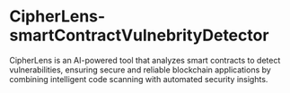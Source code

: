 # CipherLens-smartContractVulnebrityDetector
CipherLens is an AI-powered tool that analyzes smart contracts to detect vulnerabilities, ensuring secure and reliable blockchain applications by combining intelligent code scanning with automated security insights.
